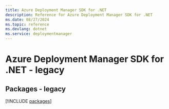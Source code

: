 ```yaml
---
title: Azure Deployment Manager SDK for .NET
description: Reference for Azure Deployment Manager SDK for .NET
ms.date: 08/27/2024
ms.topic: reference
ms.devlang: dotnet
ms.service: deploymentmanager
---
```

# Azure Deployment Manager SDK for .NET - legacy
## Packages - legacy
[!INCLUDE [packages](deployment-manager-index.md)]